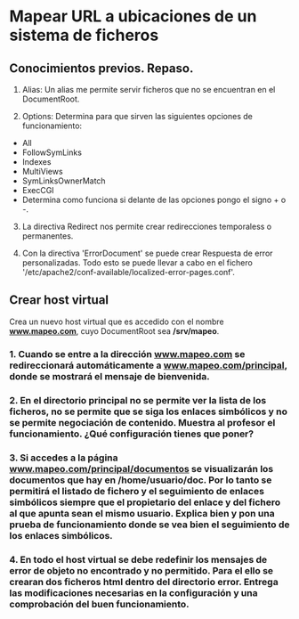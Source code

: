 # Mapear URL a ubicaciones de un sistema de ficheros

## Conocimientos previos. Repaso.

1. Alias: Un alias me permite servir ficheros que no se encuentran en el DocumentRoot.

2. Options: Determina para que sirven las siguientes opciones de funcionamiento:

* All
* FollowSymLinks
* Indexes
* MultiViews
* SymLinksOwnerMatch
* ExecCGI
* Determina como funciona si delante de las opciones pongo el signo + o -.

3. La directiva Redirect nos permite crear redirecciones temporaless o permanentes.

4. Con la directiva 'ErrorDocument' se puede crear Respuesta de error personalizadas. Todo esto se puede llevar a cabo en el fichero '/etc/apache2/conf-available/localized-error-pages.conf'.

## Crear host virtual

Crea un nuevo host virtual que es accedido con el nombre **www.mapeo.com**, cuyo DocumentRoot sea **/srv/mapeo**.

### 1. Cuando se entre a la dirección www.mapeo.com se redireccionará automáticamente a www.mapeo.com/principal, donde se mostrará el mensaje de bienvenida.
### 2. En el directorio principal no se permite ver la lista de los ficheros, no se permite que se siga los enlaces simbólicos y no se permite negociación de contenido. Muestra al profesor el funcionamiento. ¿Qué configuración tienes que poner?
### 3. Si accedes a la página www.mapeo.com/principal/documentos se visualizarán los documentos que hay en /home/usuario/doc. Por lo tanto se permitirá el listado de fichero y el seguimiento de enlaces simbólicos siempre que el propietario del enlace y del fichero al que apunta sean el mismo usuario. Explica bien y pon una prueba de funcionamiento donde se vea bien el seguimiento de los enlaces simbólicos.
### 4. En todo el host virtual se debe redefinir los mensajes de error de objeto no encontrado y no permitido. Para el ello se crearan dos ficheros html dentro del directorio error. Entrega las modificaciones necesarias en la configuración y una comprobación del buen funcionamiento.